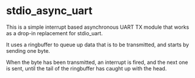 # stdio_async_uart

This is a simple interrupt based asynchronous UART TX module that works as a drop-in replacement for stdio_uart.

It uses a ringbuffer to queue up data that is to be transmitted, and starts by sending one byte.

When the byte has been transmitted, an interrupt is fired, and the next one is sent, until the tail of the ringbuffer has caught up with the head.
